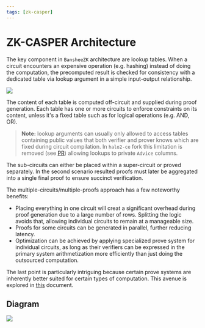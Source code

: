 ```yaml
---
tags: [zk-casper]
---
```


# ZK-CASPER Architecture

The key component in `BansheeZK` architecture are lookup tables. When a circuit encounters an expensive operation (e.g. hashing) instead of doing the computation, the precomputed result is checked for consistency with a dedicated table via lookup argument in a simple input-output relationship.

![](https://hackmd.io/_uploads/r15f4ChH2.png)

The content of each table is computed off-circuit and supplied during proof generation. Each table has one or more circuits to enforce constraints on its content, unless it's a fixed table such as for logical operations (e.g. AND, OR).

> **Note:** lookup arguments can usually only allowed to access tables containing public values that both verifier and prover knows which are fixed during circuit compilation. In `halo2-ce` fork this limitation is removed (see [PR](https://github.com/privacy-scaling-explorations/halo2/pull/8)) allowing lookups to private `Advice` columns.

The sub-circuits can either be placed within a super-circuit or proved separately. In the second scenario resulted proofs must later be aggregated into a single final proof to ensure succinct verification.

The multiple-circuits/multiple-proofs approach has a few noteworthy benefits:
- Placing everything in one circuit will creat a significant overhead during proof generation due to a large number of rows. Splitting the logic avoids that, allowing individual circuits to remain at a manageable size.
- Proofs for some circuits can be generated in parallel, further reducing latency.
- Optimization can be achieved by applying specialized prove system for individual circuits, as long as their verifiers can be expressed in the primary system arithmetization more efficiently than just doing the outsourced computation.

The last point is particularly intriguing because certain prove systems are inherently better suited for certain types of computation. This avenue is explored in [this](/gLyD0yyOQFCmB6oetW_48w) document.

## Diagram

![](https://hackmd.io/_uploads/Bk0k9dwIh.png)
